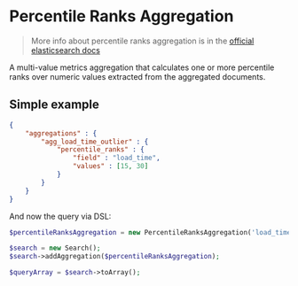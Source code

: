 # Percentile Ranks Aggregation

> More info about percentile ranks aggregation is in the [official elasticsearch docs][1]

A multi-value metrics aggregation that calculates one or more percentile
ranks over numeric values extracted from the aggregated documents.

## Simple example

```JSON
{
    "aggregations" : {
        "agg_load_time_outlier" : {
            "percentile_ranks" : {
                "field" : "load_time",
                "values" : [15, 30]
            }
        }
    }
}
```

And now the query via DSL:

```php
$percentileRanksAggregation = new PercentileRanksAggregation('load_time_outlier', 'load_time', [15, 30]);

$search = new Search();
$search->addAggregation($percentileRanksAggregation);

$queryArray = $search->toArray();
```

[1]: https://www.elastic.co/guide/en/elasticsearch/reference/current/search-aggregations-metrics-percentile-rank-aggregation.html
